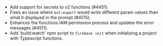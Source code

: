 - Add support for secrets to v2 functions (#4451).
- Fixes an issue where `ext:export` would write different param values than what it displayed in the prompt (#4515).
- Enhances the functions IAM permission process and updates the error messages (#4511).
- Add 'build:watch' npm script to `firebase init` when initializing a project with Typescript functions.
